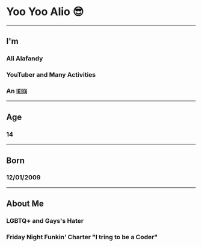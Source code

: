 # Yoo Yoo Alio 😎
------------------------------------------------------
## I'm
### Ali Alafandy
### YouTuber and Many Activities
### An 🇪🇬
------------------------------------------------------
## Age
### 14
------------------------------------------------------
## Born
### 12/01/2009
------------------------------------------------------
## About Me
### LGBTQ+ and Gays's Hater
### Friday Night Funkin' Charter "I tring to be a Coder"

<!--
**AliAlafandy/AliAlafandy** is a ✨ _special_ ✨ repository because its `README.md` (this file) appears on your GitHub profile.

Here are some ideas to get you started:

- 🔭 I’m currently working on ...
- 🌱 I’m currently learning ...
- 👯 I’m looking to collaborate on ...
- 🤔 I’m looking for help with ...
- 💬 Ask me about ...
- 📫 How to reach me: ...
- 😄 Pronouns: ...
- ⚡ Fun fact: ...
-->
